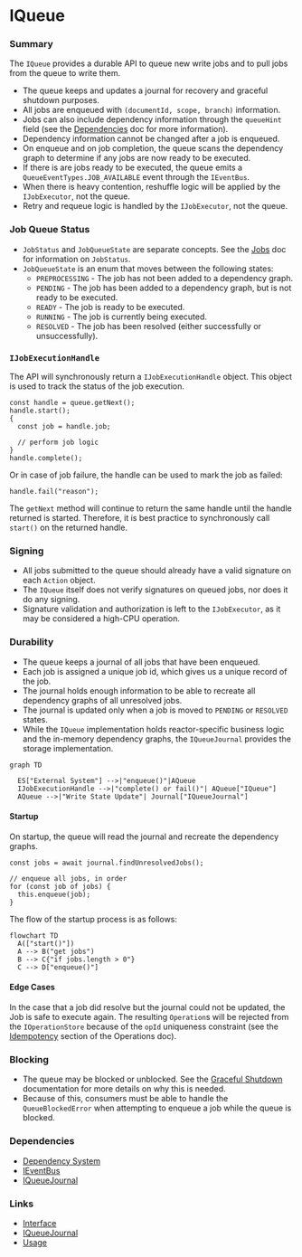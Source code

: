 # IQueue

### Summary

The `IQueue` provides a durable API to queue new write jobs and to pull jobs from the queue to write them.

- The queue keeps and updates a journal for recovery and graceful shutdown purposes.
- All jobs are enqueued with `(documentId, scope, branch)` information.
- Jobs can also include dependency information through the `queueHint` field (see the [Dependencies](dependencies.md) doc for more information).
- Dependency information cannot be changed after a job is enqueued.
- On enqueue and on job completion, the queue scans the dependency graph to determine if any jobs are now ready to be executed.
- If there is are jobs ready to be executed, the queue emits a `QueueEventTypes.JOB_AVAILABLE` event through the `IEventBus`.
- When there is heavy contention, reshuffle logic will be applied by the `IJobExecutor`, not the queue.
- Retry and requeue logic is handled by the `IJobExecutor`, not the queue.

### Job Queue Status

- `JobStatus` and `JobQueueState` are separate concepts. See the [Jobs](../Jobs/index.md) doc for information on `JobStatus`.
- `JobQueueState` is an enum that moves between the following states:
  - `PREPROCESSING` - The job has not been added to a dependency graph.
  - `PENDING` - The job has been added to a dependency graph, but is not ready to be executed.
  - `READY` - The job is ready to be executed.
  - `RUNNING` - The job is currently being executed.
  - `RESOLVED` - The job has been resolved (either successfully or unsuccessfully).

### `IJobExecutionHandle`

The API will synchronously return a `IJobExecutionHandle` object. This object is used to track the status of the job execution.

```tsx
const handle = queue.getNext();
handle.start();
{
  const job = handle.job;

  // perform job logic
}
handle.complete();
```

Or in case of job failure, the handle can be used to mark the job as failed:

```tsx
handle.fail("reason");
```

The `getNext` method will continue to return the same handle until the handle returned is started. Therefore, it is best practice to synchronously call `start()` on the returned handle.

### Signing

- All jobs submitted to the queue should already have a valid signature on each `Action` object.
- The `IQueue` itself does not verify signatures on queued jobs, nor does it do any signing.
- Signature validation and authorization is left to the `IJobExecutor`, as it may be considered a high-CPU operation.

### Durability

- The queue keeps a journal of all jobs that have been enqueued.
- Each job is assigned a unique job id, which gives us a unique record of the job.
- The journal holds enough information to be able to recreate all dependency graphs of all unresolved jobs.
- The journal is updated only when a job is moved to `PENDING` or `RESOLVED` states.
- While the `IQueue` implementation holds reactor-specific business logic and the in-memory dependency graphs, the `IQueueJournal` provides the storage implementation.

```mermaid
graph TD

  ES["External System"] -->|"enqueue()"|AQueue
  IJobExecutionHandle -->|"complete() or fail()"| AQueue["IQueue"]
  AQueue -->|"Write State Update"| Journal["IQueueJournal"]

```

#### Startup

On startup, the queue will read the journal and recreate the dependency graphs.

```tsx
const jobs = await journal.findUnresolvedJobs();

// enqueue all jobs, in order
for (const job of jobs) {
  this.enqueue(job);
}
```

The flow of the startup process is as follows:

```mermaid
flowchart TD
  A(["start()"])
  A --> B("get jobs")
  B --> C{"if jobs.length > 0"}
  C --> D["enqueue()"]
```

#### Edge Cases

In the case that a job did resolve but the journal could not be updated, the Job is safe to execute again. The resulting `Operation`s will be rejected from the `IOperationStore` because of the `opId` uniqueness constraint (see the [Idempotency](../Operations/index.md#idempotency) section of the Operations doc).

### Blocking

- The queue may be blocked or unblocked. See the [Graceful Shutdown](../GracefulShutdown/index.md) documentation for more details on why this is needed.
- Because of this, consumers must be able to handle the `QueueBlockedError` when attempting to enqueue a job while the queue is blocked.

### Dependencies

- [Dependency System](dependencies.md)
- [IEventBus](../Events/index.md)
- [IQueueJournal](journal.md)

### Links

* [Interface](interface.md)
* [IQueueJournal](journal.md)
* [Usage](usage.md)
